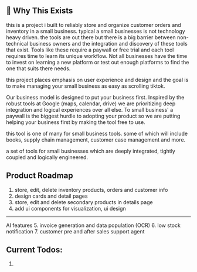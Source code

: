 ## 🚀 Why This Exists

this is a project i built to reliably store and organize customer orders and inventory in a small business. typical a small businesses is not technology heavy driven. the tools are out there but there is a big barrier between non-technical business owners and the integration and discovery of these tools that exist. Tools like these require a paywall or free trial and each tool requires time to learn its unique workflow. Not all businesses have the time to invest on learning a new platform or test out enough platforms to find the one that suits there needs. 

this project places emphasis on user experience and design and the goal is to make managing your small business as easy as scrolling tiktok. 

Our business model is designed to put your business first. Inspired by the robust tools at Google (maps, calendar, drive) we are prioritizing deep integration and logical experiences over all else. To small business' a paywall is the biggest hurdle to adopting your product so we are putting helping your business first by making the tool free to use. 

this tool is one of many for small business tools. some of which will include books, supply chain management, customer case management and more.

a set of tools for small businesses which are deeply integrated, tightly coupled and logically engineered. 

## Product Roadmap
1. store, edit, delete inventory products, orders and customer info
2. design cards and detail pages
3. store, edit and delete secondary products in details page
4. add ui components for visualization, ui design 
---
AI features
5. invoice generation and data population (OCR)
6. low stock notification
7. customer pre and after sales support agent

## Current Todos:
1. 




